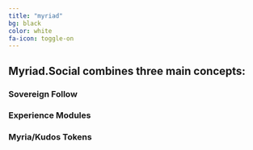 ```yaml
---
title: "myriad"
bg: black
color: white
fa-icon: toggle-on
---
```


## Myriad.Social combines three main concepts:

### Sovereign Follow

### Experience Modules

### Myria/Kudos Tokens
